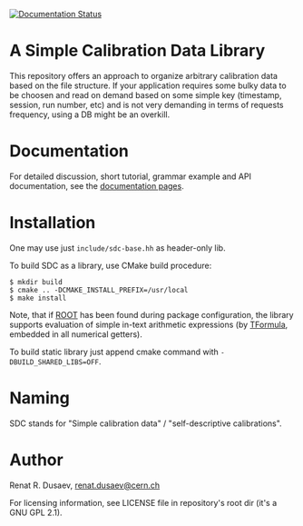 [![Documentation Status](https://readthedocs.org/projects/sdc-lib/badge/?version=latest)](https://sdc-lib.readthedocs.io/en/latest/?badge=latest)

#  A Simple Calibration Data Library

This repository offers an approach to organize arbitrary calibration data based
on the file structure. If your application requires some bulky data to be
choosen and read on demand based on some simple key (timestamp, session, run
number, etc) and is not very demanding in terms of requests frequency, using
a DB might be an overkill.

# Documentation

For detailed discussion, short tutorial, grammar example and API documentation,
see the [documentation pages](https://sdc-lib.readthedocs.io/en/latest/index.html).

# Installation

One may use just `include/sdc-base.hh` as header-only lib.

To build SDC as a library, use CMake build procedure:

    $ mkdir build
    $ cmake .. -DCMAKE_INSTALL_PREFIX=/usr/local
    $ make install

Note, that if [ROOT](https://root.cern.ch) has been found during package
configuration, the library supports evaluation of simple in-text arithmetic
expressions (by [TFormula](https://root.cern.ch/doc/master/classTFormula.html),
embedded in all numerical getters).

To build static library just append cmake command
with `-DBUILD_SHARED_LIBS=OFF`.

# Naming

SDC stands for "Simple calibration data" / "self-descriptive calibrations".

# Author

Renat R. Dusaev, <renat.dusaev@cern.ch>

For licensing information, see LICENSE file in repository's root
dir (it's a GNU GPL 2.1).
